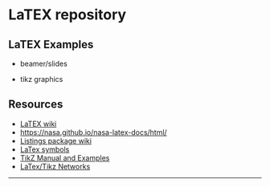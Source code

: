 # LaTEX repository


## LaTEX Examples

  - beamer/slides

  - tikz graphics


## Resources
 - [LaTEX wiki](https://en.wikibooks.org/wiki/LaTeX/Source_Code_Listings)
 - https://nasa.github.io/nasa-latex-docs/html/
 - [Listings package wiki](https://en.wikibooks.org/wiki/LaTeX/Source_Code_Listings)
 - [LaTex symbols](https://tug.ctan.org/info/symbols/comprehensive/symbols-a4.pdf)
 - [TikZ Manual and Examples](https://tikz.dev/)
 - [LaTex/Tikz Networks](http://mirrors.ibiblio.org/CTAN/graphics/pgf/contrib/tikz-network/tikz-network.pdf)

---
